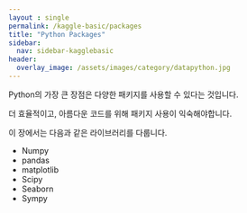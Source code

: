```yaml
---
layout : single
permalink: /kaggle-basic/packages
title: "Python Packages"
sidebar:
  nav: sidebar-kagglebasic
header:
  overlay_image: /assets/images/category/datapython.jpg
---
```


Python의 가장 큰 장점은 다양한 패키지를 사용할 수 있다는 것입니다.

더 효율적이고, 아름다운 코드를 위해 패키지 사용이 익숙해야합니다.

이 장에서는 다음과 같은 라이브러리를 다룹니다.

- Numpy
- pandas
- matplotlib
- Scipy
- Seaborn
- Sympy
